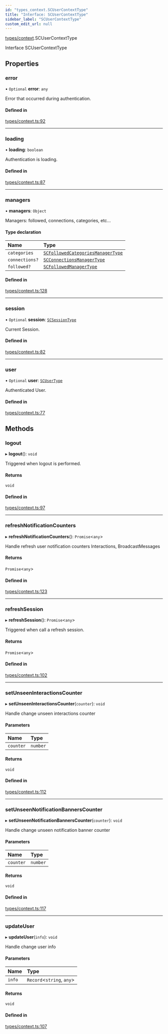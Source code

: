 ```yaml
---
id: "types_context.SCUserContextType"
title: "Interface: SCUserContextType"
sidebar_label: "SCUserContextType"
custom_edit_url: null
---
```


[types/context](../modules/types_context.md).SCUserContextType

Interface SCUserContextType

## Properties

### error

• `Optional` **error**: `any`

Error that occurred during authentication.

#### Defined in

[types/context.ts:92](https://github.com/selfcommunity/community-ui/blob/c7df98e/packages/sc-core/src/types/context.ts#L92)

___

### loading

• **loading**: `boolean`

Authentication is loading.

#### Defined in

[types/context.ts:87](https://github.com/selfcommunity/community-ui/blob/c7df98e/packages/sc-core/src/types/context.ts#L87)

___

### managers

• **managers**: `Object`

Managers: followed, connections, categories, etc...

#### Type declaration

| Name | Type |
| :------ | :------ |
| `categories` | [`SCFollowedCategoriesManagerType`](types_context.SCFollowedCategoriesManagerType.md) |
| `connections?` | [`SCConnectionsManagerType`](types_context.SCConnectionsManagerType.md) |
| `followed?` | [`SCFollowedManagerType`](types_context.SCFollowedManagerType.md) |

#### Defined in

[types/context.ts:128](https://github.com/selfcommunity/community-ui/blob/c7df98e/packages/sc-core/src/types/context.ts#L128)

___

### session

• `Optional` **session**: [`SCSessionType`](types_context.SCSessionType.md)

Current Session.

#### Defined in

[types/context.ts:82](https://github.com/selfcommunity/community-ui/blob/c7df98e/packages/sc-core/src/types/context.ts#L82)

___

### user

• `Optional` **user**: [`SCUserType`](types_user.SCUserType.md)

Authenticated User.

#### Defined in

[types/context.ts:77](https://github.com/selfcommunity/community-ui/blob/c7df98e/packages/sc-core/src/types/context.ts#L77)

## Methods

### logout

▸ **logout**(): `void`

Triggered when logout is performed.

#### Returns

`void`

#### Defined in

[types/context.ts:97](https://github.com/selfcommunity/community-ui/blob/c7df98e/packages/sc-core/src/types/context.ts#L97)

___

### refreshNotificationCounters

▸ **refreshNotificationCounters**(): `Promise`<`any`\>

Handle refresh user notification counters
Interactions, BroadcastMessages

#### Returns

`Promise`<`any`\>

#### Defined in

[types/context.ts:123](https://github.com/selfcommunity/community-ui/blob/c7df98e/packages/sc-core/src/types/context.ts#L123)

___

### refreshSession

▸ **refreshSession**(): `Promise`<`any`\>

Triggered when call a refresh session.

#### Returns

`Promise`<`any`\>

#### Defined in

[types/context.ts:102](https://github.com/selfcommunity/community-ui/blob/c7df98e/packages/sc-core/src/types/context.ts#L102)

___

### setUnseenInteractionsCounter

▸ **setUnseenInteractionsCounter**(`counter`): `void`

Handle change unseen interactions counter

#### Parameters

| Name | Type |
| :------ | :------ |
| `counter` | `number` |

#### Returns

`void`

#### Defined in

[types/context.ts:112](https://github.com/selfcommunity/community-ui/blob/c7df98e/packages/sc-core/src/types/context.ts#L112)

___

### setUnseenNotificationBannersCounter

▸ **setUnseenNotificationBannersCounter**(`counter`): `void`

Handle change unseen notification banner counter

#### Parameters

| Name | Type |
| :------ | :------ |
| `counter` | `number` |

#### Returns

`void`

#### Defined in

[types/context.ts:117](https://github.com/selfcommunity/community-ui/blob/c7df98e/packages/sc-core/src/types/context.ts#L117)

___

### updateUser

▸ **updateUser**(`info`): `void`

Handle change user info

#### Parameters

| Name | Type |
| :------ | :------ |
| `info` | `Record`<`string`, `any`\> |

#### Returns

`void`

#### Defined in

[types/context.ts:107](https://github.com/selfcommunity/community-ui/blob/c7df98e/packages/sc-core/src/types/context.ts#L107)
